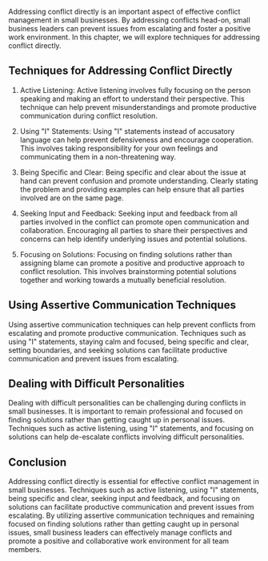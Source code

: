 
Addressing conflict directly is an important aspect of effective conflict management in small businesses. By addressing conflicts head-on, small business leaders can prevent issues from escalating and foster a positive work environment. In this chapter, we will explore techniques for addressing conflict directly.

Techniques for Addressing Conflict Directly
-------------------------------------------

1. Active Listening: Active listening involves fully focusing on the person speaking and making an effort to understand their perspective. This technique can help prevent misunderstandings and promote productive communication during conflict resolution.

2. Using "I" Statements: Using "I" statements instead of accusatory language can help prevent defensiveness and encourage cooperation. This involves taking responsibility for your own feelings and communicating them in a non-threatening way.

3. Being Specific and Clear: Being specific and clear about the issue at hand can prevent confusion and promote understanding. Clearly stating the problem and providing examples can help ensure that all parties involved are on the same page.

4. Seeking Input and Feedback: Seeking input and feedback from all parties involved in the conflict can promote open communication and collaboration. Encouraging all parties to share their perspectives and concerns can help identify underlying issues and potential solutions.

5. Focusing on Solutions: Focusing on finding solutions rather than assigning blame can promote a positive and productive approach to conflict resolution. This involves brainstorming potential solutions together and working towards a mutually beneficial resolution.

Using Assertive Communication Techniques
----------------------------------------

Using assertive communication techniques can help prevent conflicts from escalating and promote productive communication. Techniques such as using "I" statements, staying calm and focused, being specific and clear, setting boundaries, and seeking solutions can facilitate productive communication and prevent issues from escalating.

Dealing with Difficult Personalities
------------------------------------

Dealing with difficult personalities can be challenging during conflicts in small businesses. It is important to remain professional and focused on finding solutions rather than getting caught up in personal issues. Techniques such as active listening, using "I" statements, and focusing on solutions can help de-escalate conflicts involving difficult personalities.

Conclusion
----------

Addressing conflict directly is essential for effective conflict management in small businesses. Techniques such as active listening, using "I" statements, being specific and clear, seeking input and feedback, and focusing on solutions can facilitate productive communication and prevent issues from escalating. By utilizing assertive communication techniques and remaining focused on finding solutions rather than getting caught up in personal issues, small business leaders can effectively manage conflicts and promote a positive and collaborative work environment for all team members.

